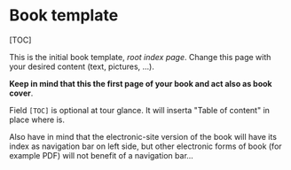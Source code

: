 # Book template

[TOC]

This is the initial book template, _root index page_. Change this page with your desired content (text, pictures, ...).

**Keep in mind that this the first page of your book and act also as book cover**.

Field `[TOC]` is optional at tour glance. It will inserta "Table of content" in place where is.

Also have in mind that the electronic-site version of the book will have its index as navigation bar on left side, but other electronic forms of book (for example PDF) will not benefit of a navigation bar...







